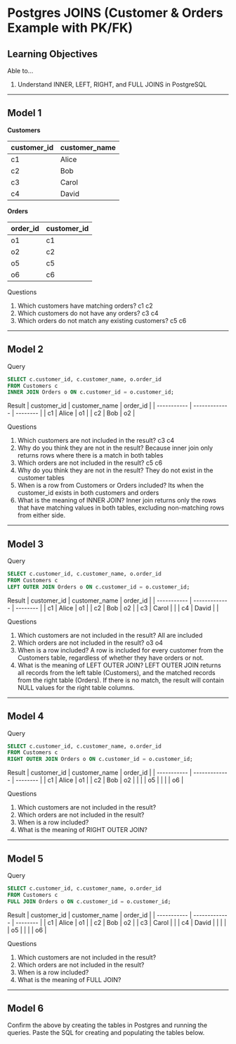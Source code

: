 # Postgres JOINS (Customer & Orders Example with PK/FK)

## Learning Objectives

Able to...

1. Understand INNER, LEFT, RIGHT, and FULL JOINS in PostgreSQL

---

## Model 1

**Customers**

| customer_id | customer_name |
| ----------- | ------------- |
| c1          | Alice         |
| c2          | Bob           |
| c3          | Carol         |
| c4          | David         |

**Orders**

| order_id | customer_id |
| -------- | ----------- |
| o1       | c1          |
| o2       | c2          |
| o5       | c5          |
| o6       | c6          |

Questions

1. Which customers have matching orders?
    c1 c2
2. Which customers do not have any orders?
    c3 c4
3. Which orders do not match any existing customers?
    c5 c6

---

## Model 2

Query

```sql
SELECT c.customer_id, c.customer_name, o.order_id
FROM Customers c
INNER JOIN Orders o ON c.customer_id = o.customer_id;
```

Result
| customer_id | customer_name | order_id |
| ----------- | ------------- | -------- |
| c1	        | Alice	        | o1       |
| c2	        | Bob	          | o2       |

Questions

1. Which customers are not included in the result?
    c3 c4
2. Why do you think they are not in the result?
   Because inner join only returns rows where there is a match in both tables
3. Which orders are not included in the result?
   c5 c6
4. Why do you think they are not in the result?
   They do not exist in the customer tables
5. When is a row from Customers or Orders included?
   Its when the customer_id exists in both customers and orders
6. What is the meaning of INNER JOIN?
   Inner join returns only the rows that have matching values in both tables, excluding non-matching rows from either side.

---

## Model 3

Query

```sql
SELECT c.customer_id, c.customer_name, o.order_id
FROM Customers c
LEFT OUTER JOIN Orders o ON c.customer_id = o.customer_id;
```

Result
| customer_id | customer_name | order_id |
| ----------- | ------------- | -------- |
| c1          | Alice	        | o1       |
| c2	        | Bob	          | o2       |
| c3	        | Carol	        |          |
| c4	        | David	        |          |

Questions

1. Which customers are not included in the result?
   All are included
2. Which orders are not included in the result?
   o3 o4
3. When is a row included?
   A row is included for every customer from the Customers table, regardless of whether they have orders or not.
4. What is the meaning of LEFT OUTER JOIN?
   LEFT OUTER JOIN returns all records from the left table (Customers), and the matched records from the right table (Orders). If there is no match, the result will contain NULL values for the right table columns.

---

## Model 4

Query

```sql
SELECT c.customer_id, c.customer_name, o.order_id
FROM Customers c
RIGHT OUTER JOIN Orders o ON c.customer_id = o.customer_id;
```

Result
| customer_id | customer_name | order_id |
| ----------- | ------------- | -------- |
| c1          | Alice	        | o1       |
| c2	        | Bob	          | o2       |
|   	        |      	        | o5       |
|   	        |     	        | o6       |


Questions

1. Which customers are not included in the result?
2. Which orders are not included in the result?
3. When is a row included?
4. What is the meaning of RIGHT OUTER JOIN?

---

## Model 5

Query

```sql
SELECT c.customer_id, c.customer_name, o.order_id
FROM Customers c
FULL JOIN Orders o ON c.customer_id = o.customer_id;
```

Result
| customer_id | customer_name | order_id |
| ----------- | ------------- | -------- |
| c1          | Alice	        | o1       |
| c2	        | Bob	          | o2       |
| c3	        | Carol	        |          |
| c4	        | David	        |          |
|   	        |      	        | o5       |
|   	        |     	        | o6       |

Questions

1. Which customers are not included in the result?
2. Which orders are not included in the result?
3. When is a row included?
4. What is the meaning of FULL JOIN?

---

## Model 6

Confirm the above by creating the tables in Postgres and running the queries. Paste the SQL for creating and populating the tables below.

```sql

```
